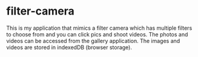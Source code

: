 # filter-camera
This is my application that mimics a filter camera which has multiple filters to choose from and you can click pics and shoot videos. 
The photos and videos can be accessed from the gallery application.
The images and videos are stored in indexedDB (browser storage).

